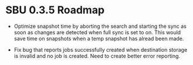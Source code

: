 # SBU 0.3.5 Roadmap
- Optimize snapshot time by aborting the search and starting the sync as soon as changes are detected when full sync is set to on.
  This would save time on snapshots when a temp snapshot has alread been made.

- Fix bug that reports jobs successfully created when destination storage is invalid and no job is created. Need to create better error    reporting.
